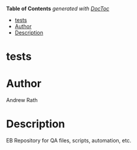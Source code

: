 <!-- START doctoc generated TOC please keep comment here to allow auto update -->
<!-- DON'T EDIT THIS SECTION, INSTEAD RE-RUN doctoc TO UPDATE -->
**Table of Contents**  *generated with [DocToc](https://github.com/thlorenz/doctoc)*

- [tests](#tests)
- [Author](#author)
- [Description](#description)

<!-- END doctoc generated TOC please keep comment here to allow auto update -->

# tests

# Author
Andrew Rath

# Description
EB Repository for QA files, scripts, automation, etc.

